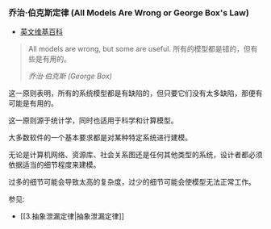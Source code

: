 ### 乔治·伯克斯定律 (All Models Are Wrong or George Box's Law)

-   [英文维基百科](https://en.wikipedia.org/wiki/All_models_are_wrong)
    

> All models are wrong, but some are useful. 所有的模型都是错的，但有些是有用的。
> 
> _乔治·伯克斯 (George Box)_

这一原则表明，所有的系统模型都是有缺陷的，但只要它们没有太多缺陷，那便有可能是有用的。

这一原则源于统计学，同时也适用于科学和计算模型。

大多数软件的一个基本要求都是对某种特定系统进行建模。

无论是计算机网络、资源库、社会关系图还是任何其他类型的系统，设计者都必须依据适当的细节程度来建模。

过多的细节可能会导致太高的复杂度，过少的细节可能会使模型无法正常工作。

参见:

-   [[3.抽象泄漏定律|抽象泄漏定律]]